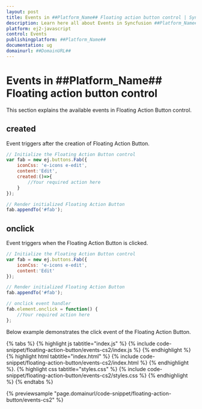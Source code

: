 ```yaml
---
layout: post
title: Events in ##Platform_Name## Floating action button control | Syncfusion
description: Learn here all about Events in Syncfusion ##Platform_Name## Floating action button control of Syncfusion Essential JS 2 and more.
platform: ej2-javascript
control: Events 
publishingplatform: ##Platform_Name##
documentation: ug
domainurl: ##DomainURL##
---
```


# Events in ##Platform_Name## Floating action button control

This section explains the available events in Floating Action Button control.

## created

Event triggers after the creation of Floating Action Button.

```js
// Initialize the Floating Action Button control
var fab = new ej.buttons.Fab({
    iconCss: 'e-icons e-edit',
    content:'Edit',
    created:()=>{
        //Your required action here
    }
});

// Render initialized Floating Action Button
fab.appendTo('#fab');
```

## onclick

Event triggers when the Floating Action Button is clicked.

```js
// Initialize the Floating Action Button control
var fab = new ej.buttons.Fab({
    iconCss: 'e-icons e-edit',
    content:'Edit'
});

// Render initialized Floating Action Button
fab.appendTo('#fab');

// onclick event handler
fab.element.onclick = function() {
    //Your required action here
};
```

Below example demonstrates the click event of the Floating Action Button.

{% tabs %}
{% highlight js tabtitle="index.js" %}
{% include code-snippet/floating-action-button/events-cs2/index.js %}
{% endhighlight %}
{% highlight html tabtitle="index.html" %}
{% include code-snippet/floating-action-button/events-cs2/index.html %}
{% endhighlight %}.
{% highlight css tabtitle="styles.css" %}
{% include code-snippet/floating-action-button/events-cs2/styles.css %}
{% endhighlight %}
{% endtabs %}
        
{% previewsample "page.domainurl/code-snippet/floating-action-button/events-cs2" %}

